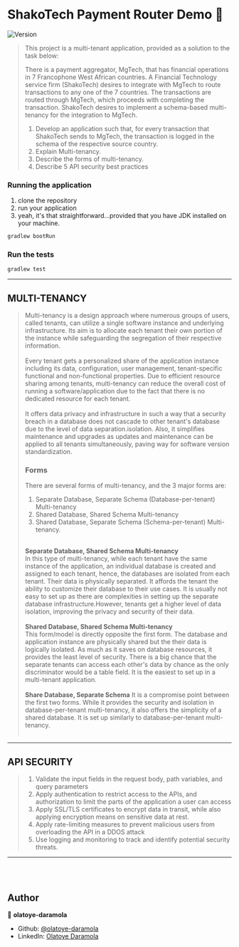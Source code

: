 <h1>ShakoTech Payment Router Demo 👋</h1>
<p>
  <img alt="Version" src="https://img.shields.io/badge/version-1.o-blue.svg?cacheSeconds=2592000" />
</p>


> This project is a multi-tenant application, provided as a solution to the task below:
> 
> There is a payment aggregator, MgTech, that has financial operations in 7 Francophone West African countries.
> A Financial Technology service firm (ShakoTech) desires to integrate with MgTech to route transactions to any one of the 7 countries. The transactions are routed through MgTech, which proceeds with completing the transaction. ShakoTech desires to implement a schema-based multi-tenancy for the integration to MgTech.
> 1. Develop an application such that, for every transaction that ShakoTech sends to MgTech, the transaction is logged in the schema of the respective source country.
> 2. Explain Multi-tenancy.
> 3. Describe the forms of multi-tenancy.
> 4. Describe 5 API security best practices


### Running the application
1. clone the repository
1. run your application
2. yeah, it's that straightforward...provided that you have JDK installed on your machine.

```sh
gradlew bootRun
```

### Run the tests

```sh
gradlew test
```
-----------------------------------------------------------------------------
## MULTI-TENANCY
> Multi-tenancy is a design approach where numerous groups of users, called tenants, can utilize a single software instance and underlying infrastructure.
> Its aim is to allocate each tenant their own portion of the instance while safeguarding the segregation of their respective information.<br><br>
> Every tenant gets a personalized share of the application instance including its data, configuration, user management, 
> tenant-specific functional and non-functional properties. Due to efficient resource sharing among tenants, multi-tenancy
> can reduce the overall cost of running a software/application due to the fact that there is no dedicated resource for each tenant.<br><br>
> It offers data privacy and infrastructure in such a way that a security breach in a database does not cascade to other 
> tenant's database due to the level of data separation.isolation. Also, it simplifies maintenance and upgrades as updates and maintenance can be applied to all tenants simultaneously, paving way for software
> version standardization.
> ### Forms
> There are several forms of multi-tenancy, and the 3 major forms are:
> 1. Separate Database, Separate Schema (Database-per-tenant) Multi-tenancy
> 2. Shared Database, Shared Schema Multi-tenancy
> 3. Shared Database, Separate Schema (Schema-per-tenant) Multi-tenancy.
><br><br>
>
> <b>Separate Database, Shared Schema Multi-tenancy</b><br>
> In this type of multi-tenancy, while each tenant have the same instance of the application, an individual database is 
> created and assigned to each tenant, hence, the databases are isolated from each tenant. Their data is physically separated.
> It affords the tenant the ability to customize their database to their use cases. It is usually not easy to set up as 
> there are complexities in setting up the separate database infrastructure.However, tenants get a higher level of data 
> isolation, improving the privacy and security of their data.
> <br><br>
> <b>Shared Database, Shared Schema Multi-tenancy</b><br>
> This form/model is directly opposite the first form. The database and application instance are physically shared but the
> their data is logically isolated. As much as it saves on database resources, it provides the least level of security. 
> There is a big chance that the separate tenants can access each other's data by chance as the only discriminator would 
> be a table field. It is the easiest to set up in a multi-tenant application.
> <br><br>
> <b>Share Database, Separate Schema</b>
> It is a compromise point between the first two forms. While it provides the security and isolation in database-per-tenant
> multi-tenancy, it also offers the simplicity of a shared database. It is set up similarly to database-per-tenant multi-tenancy.
> <br><br>
-----------------------------------------------------------------------------
## API SECURITY
> 1. Validate the input fields in the request body, path variables, and query parameters
> 2. Apply authentication to restrict access to the APIs, and authorization to limit the parts of the application a user
> can access
> 3. Apply SSL/TLS certificates to encrypt data in transit, while also applying encryption means on sensitive data at rest.
> 4. Apply rate-limiting measures to prevent malicious users from overloading the API in a DDOS attack
> 5. Use logging and monitoring to track and identify potential security threats. 

-----------------------------------------------------------------------------
<br><br>

## Author

👤 **olatoye-daramola**

* Github: [@olatoye-daramola](https://github.com/olatoye-daramola)
* LinkedIn: [Olatoye Daramola](https://www.linkedin.com/in/olatoye-daramola/)

